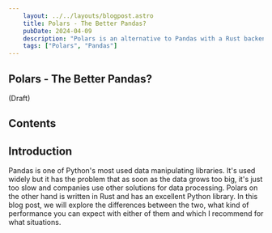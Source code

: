 ```yaml
---
    layout: ../../layouts/blogpost.astro
    title: Polars - The Better Pandas?
    pubDate: 2024-04-09
    description: "Polars is an alternative to Pandas with a Rust backend"
    tags: ["Polars", "Pandas"]
---
```


## Polars - The Better Pandas?

(Draft)

## Contents

## Introduction

Pandas is one of Python's most used data manipulating libraries. It's used widely but it has the problem that as soon as the data grows too big, it's just too slow and companies use other solutions for data processing. Polars on the other hand is written in Rust and has an excellent Python library. In this blog post, we will explore the differences between the two, what kind of performance you can expect with either of them and which I recommend for what situations.
